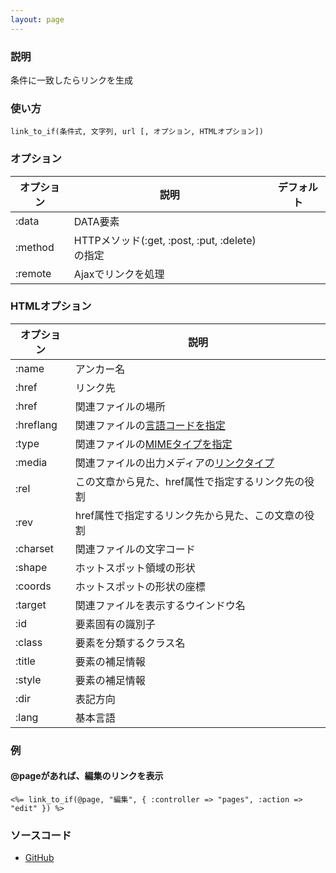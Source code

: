 ```yaml
---
layout: page
---
```

### 説明
条件に一致したらリンクを生成

### 使い方
    link_to_if(条件式, 文字列, url [, オプション, HTMLオプション])

### オプション

オプション   | 説明                                      | デフォルト
------- | --------------------------------------- | -----
:data   | DATA要素                                  |
:method | HTTPメソッド(:get, :post, :put, :delete)の指定 |
:remote | Ajaxでリンクを処理                             |

### HTMLオプション

オプション     | 説明
--------- | -----------------------------------------
:name     | アンカー名
:href     | リンク先
:href     | 関連ファイルの場所
:hreflang | 関連ファイルの[言語コードを指定](/html_base#言語コード)
:type     | 関連ファイルの[MIMEタイプを指定](/html_base#MIMEタイプ)
:media    | 関連ファイルの出力メディアの[リンクタイプ](/html_base#リンクタイプ)
:rel      | この文章から見た、href属性で指定するリンク先の役割
:rev      | href属性で指定するリンク先から見た、この文章の役割
:charset  | 関連ファイルの文字コード
:shape    | ホットスポット領域の形状
:coords   | ホットスポットの形状の座標
:target   | 関連ファイルを表示するウインドウ名
:id       | 要素固有の識別子
:class    | 要素を分類するクラス名
:title    | 要素の補足情報
:style    | 要素の補足情報
:dir      | 表記方向
:lang     | 基本言語

### 例
#### @pageがあれば、編集のリンクを表示
    <%= link_to_if(@page, "編集", { :controller => "pages", :action => "edit" }) %>

### ソースコード
* [GitHub](https://github.com/rails/rails/blob/606ce3f907cbccd9159bb558c0b57433b42f3975/actionview/lib/action_view/helpers/url_helper.rb#L407)